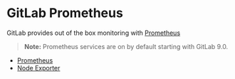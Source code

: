 # GitLab Prometheus

GitLab provides out of the box monitoring with
[Prometheus](https://prometheus.io/)

>**Note:**
Prometheus services are on by default starting with GitLab 9.0.

- [Prometheus](prometheus.md)
- [Node Exporter](node-exporter.md)
